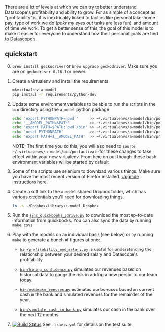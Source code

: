 There are a lot of levels at which we can try to better understand Datascope's
profitability and ability to grow. For as simple of a concept as
"profitability" is, it is inextricably linked to factors like personal
take-home pay, type of work we do (*poke my eyes out* tasks are less fun), and
amount of time we work. To get a better sense of this, the goal of this model
is to make it easier for everyone to understand how their personal goals are
tied to Datascope's.


## quickstart

0.  `brew install geckodriver` or `brew upgrade geckodriver`. Make sure you
    are on `geckodriver 0.16.1` or newer. 

1. Create a virtualenv and install the requirements
   ```sh
   mkvirtualenv a-model
   pip install -r requirements/python-dev
   ```

2. Update some environment variables to be able to run the scripts in the `bin`
   directory using the `a_model` python package
   ```sh
   echo 'export PYTHONPATH=`pwd`'     >> ~/.virtualenvs/a-model/bin/postactivate
   echo '__AMODEL_PATH=$PATH'         >> ~/.virtualenvs/a-model/bin/postactivate
   echo 'export PATH=$PATH:`pwd`/bin' >> ~/.virtualenvs/a-model/bin/postactivate
   echo 'unset PYTHONPATH'            >> ~/.virtualenvs/a-model/bin/predeactivate
   echo 'export PATH=$__AMODEL_PATH'  >> ~/.virtualenvs/a-model/bin/predeactivate
   ```
   NOTE: The first time you do this, you will also need to `source
   ~/.virtualenvs/a-model/bin/postactivate` for these changes to take effect
   within your new virtualenv. From here on out though, these bash environment
   variables will be started by default

3. Some of the scripts use selenium to download various things. Make sure you
   have the most recent version of Firefox installed. [Upgrade instructions
   here](https://support.mozilla.org/en-US/kb/update-firefox-latest-version).

4. Create a soft link to the `a-model` shared Dropbox folder, which has various
   credentials you'll need for downloading things.
   ```sh
   ln -s ~/Dropbox/Library/a-model Dropbox
   ```

5. Run the [`sync_quickbooks_gdrive.py`](bin/sync_quickbooks_gdrive.py)
   to download the most up-to-date information from quickbooks. You can also
   sync the data by running `make csvs`

6. Play with the models on an individual basis (see below) or by running
   `make` to generate a bunch of figures at once.

    * [`bin/profitability_and_salary.py`](bin/profitability_and_salary.py)
      is useful for understanding the relationship between your desired salary
      and Datascope's profitability.

    * [`bin/hiring_confidence.py`](bin/hiring_confidence.py)
      simulates our revenues based on historical data to gauge the risk in
      adding a new person to our team today.

    * [`bin/estimate_bonuses.py`](bin/estimate_bonuses.py)
      estimates our bonuses based on current cash in the bank and simulated
      revenues for the remainder of the year.

    * [`bin/simulate_cash_in_bank.py`](bin/simulate_cash_in_bank.py) simulates
      our cash in the bank over the next 12 months

7. [![Build
   Status](https://travis-ci.org/datascopeanalytics/a-model.svg?branch=master)](https://travis-ci.org/datascopeanalytics/a-model)
   See `.travis.yml` for details on the test suite
